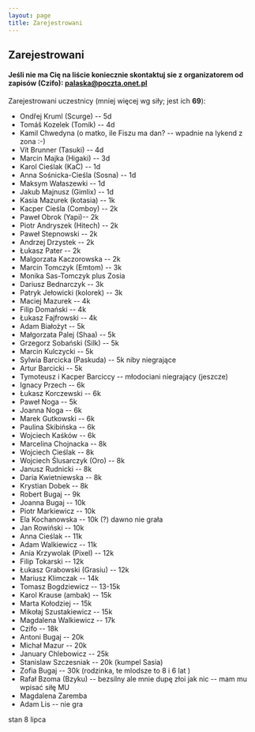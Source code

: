 ```yaml
---
layout: page
title: Zarejestrowani
---
```


## Zarejestrowani

#### Jeśli nie ma Cię na liście koniecznie skontaktuj sie z organizatorem od zapisów (Czifo): palaska@poczta.onet.pl

Zarejestrowani uczestnicy (mniej więcej wg siły; jest ich **69**):

- Ondřej Kruml (Scurge) -- 5d
- Tomáš Kozelek (Tomík) -- 4d
- Kamil Chwedyna (o matko, ile Fiszu ma dan? -- wpadnie na lykend z zona :-)
- Vít Brunner (Tasuki) -- 4d
- Marcin Majka (Higaki) -- 3d
- Karol Cieślak (KaC) -- 1d
- Anna Sośnicka-Cieśla (Sosna) -- 1d
- Maksym Wałaszewki -- 1d
- Jakub Majnusz (Gimlix) -- 1d
- Kasia Mazurek (kotasia) -- 1k
- Kacper Cieśla (Comboy) -- 2k
- Paweł Obrok (Yapi)-- 2k
- Piotr Andryszek (Hitech) -- 2k
- Paweł Stepnowski -- 2k
- Andrzej Drzystek -- 2k
- Łukasz Pater -- 2k
- Malgorzata Kaczorowska -- 2k
- Marcin Tomczyk (Emtom) -- 3k
- Monika Sas-Tomczyk plus Zosia 
- Dariusz Bednarczyk -- 3k
- Patryk Jełowicki (kolorek) -- 3k
- Maciej Mazurek -- 4k
- Filip Domański -- 4k
- Łukasz Fajfrowski -- 4k
- Adam Białożyt -- 5k
- Małgorzata Palej (Shaa) -- 5k
- Grzegorz Sobański (Silk) -- 5k
- Marcin Kulczycki -- 5k
- Sylwia Barcicka (Paskuda) -- 5k niby niegrające
- Artur Barcicki -- 5k
- Tymoteusz i Kacper Barciccy -- młodociani niegrający (jeszcze)
- Ignacy Przech -- 6k
- Łukasz Korczewski -- 6k
- Paweł Noga -- 5k
- Joanna Noga -- 6k
- Marek Gutkowski -- 6k
- Paulina Skibińska -- 6k
- Wojciech Kaśków -- 6k
- Marcelina Chojnacka -- 8k
- Wojciech Cieślak -- 8k
- Wojciech Ślusarczyk (Oro) -- 8k
- Janusz Rudnicki -- 8k
- Daria Kwietniewska -- 8k
- Krystian Dobek -- 8k
- Robert Bugaj -- 9k
- Joanna Bugaj -- 10k
- Piotr Markiewicz -- 10k
- Ela Kochanowska -- 10k (?) dawno nie grała
- Jan Rowiński -- 10k
- Anna Cieślak -- 11k
- Adam Walkiewicz -- 11k
- Ania Krzywolak (Pixel) -- 12k
- Filip Tokarski -- 12k
- Łukasz Grabowski (Grasiu) -- 12k
- Mariusz Klimczak -- 14k
- Tomasz Bogdziewicz -- 13-15k
- Karol Krause (ambak) -- 15k
- Marta Kołodziej -- 15k
- Mikołaj Szustakiewicz -- 15k
- Magdalena Walkiewicz -- 17k
- Czifo -- 18k
- Antoni Bugaj -- 20k
- Michał Mazur -- 20k
- January Chlebowicz -- 25k
- Stanislaw Szczesniak -- 20k (kumpel Sasia)
- Zofia Bugaj -- 30k (rodzinka, te mlodsze to 8 i 6 lat )
- Rafał Bzoma (Bzyku) -- bezsilny ale mnie dupę złoi jak nic -- mam mu wpisać siłę MU
- Magdalena Zaremba 
- Adam Lis -- nie gra

stan 8 lipca
